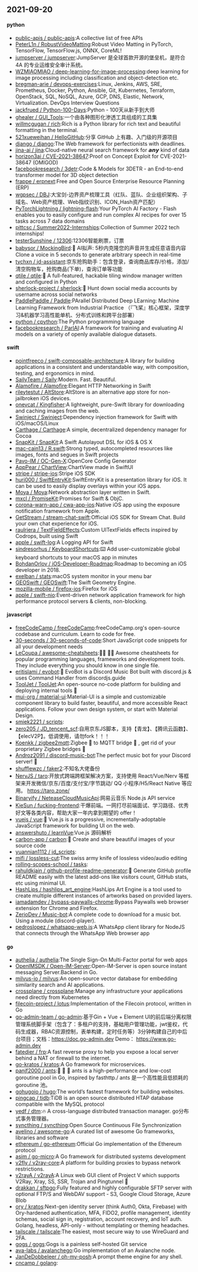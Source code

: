 ## 2021-09-20

#### python
* [public-apis / public-apis](https://github.com/public-apis/public-apis):A collective list of free APIs
* [PeterL1n / RobustVideoMatting](https://github.com/PeterL1n/RobustVideoMatting):Robust Video Matting in PyTorch, TensorFlow, TensorFlow.js, ONNX, CoreML!
* [jumpserver / jumpserver](https://github.com/jumpserver/jumpserver):JumpServer 是全球首款开源的堡垒机，是符合 4A 的专业运维安全审计系统。
* [WZMIAOMIAO / deep-learning-for-image-processing](https://github.com/WZMIAOMIAO/deep-learning-for-image-processing):deep learning for image processing including classification and object-detection etc.
* [bregman-arie / devops-exercises](https://github.com/bregman-arie/devops-exercises):Linux, Jenkins, AWS, SRE, Prometheus, Docker, Python, Ansible, Git, Kubernetes, Terraform, OpenStack, SQL, NoSQL, Azure, GCP, DNS, Elastic, Network, Virtualization. DevOps Interview Questions
* [jackfrued / Python-100-Days](https://github.com/jackfrued/Python-100-Days):Python - 100天从新手到大师
* [ghealer / GUI_Tools](https://github.com/ghealer/GUI_Tools):一个由各种图形化渗透工具组成的工具集
* [willmcgugan / rich](https://github.com/willmcgugan/rich):Rich is a Python library for rich text and beautiful formatting in the terminal.
* [521xueweihan / HelloGitHub](https://github.com/521xueweihan/HelloGitHub):分享 GitHub 上有趣、入门级的开源项目
* [django / django](https://github.com/django/django):The Web framework for perfectionists with deadlines.
* [jina-ai / jina](https://github.com/jina-ai/jina):Cloud-native neural search framework for 𝙖𝙣𝙮 kind of data
* [horizon3ai / CVE-2021-38647](https://github.com/horizon3ai/CVE-2021-38647):Proof on Concept Exploit for CVE-2021-38647 (OMIGOD)
* [facebookresearch / 3detr](https://github.com/facebookresearch/3detr):Code & Models for 3DETR - an End-to-end transformer model for 3D object detection
* [frappe / erpnext](https://github.com/frappe/erpnext):Free and Open Source Enterprise Resource Planning (ERP)
* [wgpsec / DBJ](https://github.com/wgpsec/DBJ):大宝剑-边界资产梳理工具（红队、蓝队、企业组织架构、子域名、Web资产梳理、Web指纹识别、ICON_Hash资产匹配）
* [PyTorchLightning / lightning-flash](https://github.com/PyTorchLightning/lightning-flash):Your PyTorch AI Factory - Flash enables you to easily configure and run complex AI recipes for over 15 tasks across 7 data domains
* [pittcsc / Summer2022-Internships](https://github.com/pittcsc/Summer2022-Internships):Collection of Summer 2022 tech internships!
* [testerSunshine / 12306](https://github.com/testerSunshine/12306):12306智能刷票，订票
* [babysor / MockingBird](https://github.com/babysor/MockingBird):🚀
AI拟声: 5秒内克隆您的声音并生成任意语音内容 Clone a voice in 5 seconds to generate arbitrary speech in real-time
* [tychxn / jd-assistant](https://github.com/tychxn/jd-assistant):京东抢购助手：包含登录，查询商品库存/价格，添加/清空购物车，抢购商品(下单)，查询订单等功能
* [qtile / qtile](https://github.com/qtile/qtile):🍪
A full-featured, hackable tiling window manager written and configured in Python
* [sherlock-project / sherlock](https://github.com/sherlock-project/sherlock):🔎
Hunt down social media accounts by username across social networks
* [PaddlePaddle / Paddle](https://github.com/PaddlePaddle/Paddle):PArallel Distributed Deep LEarning: Machine Learning Framework from Industrial Practice （『飞桨』核心框架，深度学习&机器学习高性能单机、分布式训练和跨平台部署）
* [python / cpython](https://github.com/python/cpython):The Python programming language
* [facebookresearch / ParlAI](https://github.com/facebookresearch/ParlAI):A framework for training and evaluating AI models on a variety of openly available dialogue datasets.

#### swift
* [pointfreeco / swift-composable-architecture](https://github.com/pointfreeco/swift-composable-architecture):A library for building applications in a consistent and understandable way, with composition, testing, and ergonomics in mind.
* [SailyTeam / Saily](https://github.com/SailyTeam/Saily):Modern. Fast. Beautiful.
* [Alamofire / Alamofire](https://github.com/Alamofire/Alamofire):Elegant HTTP Networking in Swift
* [rileytestut / AltStore](https://github.com/rileytestut/AltStore):AltStore is an alternative app store for non-jailbroken iOS devices.
* [onevcat / Kingfisher](https://github.com/onevcat/Kingfisher):A lightweight, pure-Swift library for downloading and caching images from the web.
* [Swinject / Swinject](https://github.com/Swinject/Swinject):Dependency injection framework for Swift with iOS/macOS/Linux
* [Carthage / Carthage](https://github.com/Carthage/Carthage):A simple, decentralized dependency manager for Cocoa
* [SnapKit / SnapKit](https://github.com/SnapKit/SnapKit):A Swift Autolayout DSL for iOS & OS X
* [mac-cain13 / R.swift](https://github.com/mac-cain13/R.swift):Strong typed, autocompleted resources like images, fonts and segues in Swift projects
* [Pavo-IM / OC-Gen-X](https://github.com/Pavo-IM/OC-Gen-X):OpenCore Config Generator
* [AppPear / ChartView](https://github.com/AppPear/ChartView):ChartView made in SwiftUI
* [stripe / stripe-ios](https://github.com/stripe/stripe-ios):Stripe iOS SDK
* [huri000 / SwiftEntryKit](https://github.com/huri000/SwiftEntryKit):SwiftEntryKit is a presentation library for iOS. It can be used to easily display overlays within your iOS apps.
* [Moya / Moya](https://github.com/Moya/Moya):Network abstraction layer written in Swift.
* [mxcl / PromiseKit](https://github.com/mxcl/PromiseKit):Promises for Swift & ObjC.
* [corona-warn-app / cwa-app-ios](https://github.com/corona-warn-app/cwa-app-ios):Native iOS app using the exposure notification framework from Apple.
* [GetStream / stream-chat-swift](https://github.com/GetStream/stream-chat-swift):Official iOS SDK for Stream Chat. Build your own chat experience for iOS.
* [raulriera / TextFieldEffects](https://github.com/raulriera/TextFieldEffects):Custom UITextFields effects inspired by Codrops, built using Swift
* [apple / swift-log](https://github.com/apple/swift-log):A Logging API for Swift
* [sindresorhus / KeyboardShortcuts](https://github.com/sindresorhus/KeyboardShortcuts):⌨️
Add user-customizable global keyboard shortcuts to your macOS app in minutes
* [BohdanOrlov / iOS-Developer-Roadmap](https://github.com/BohdanOrlov/iOS-Developer-Roadmap):Roadmap to becoming an iOS developer in 2018.
* [exelban / stats](https://github.com/exelban/stats):macOS system monitor in your menu bar
* [GEOSwift / GEOSwift](https://github.com/GEOSwift/GEOSwift):The Swift Geometry Engine.
* [mozilla-mobile / firefox-ios](https://github.com/mozilla-mobile/firefox-ios):Firefox for iOS
* [apple / swift-nio](https://github.com/apple/swift-nio):Event-driven network application framework for high performance protocol servers & clients, non-blocking.

#### javascript
* [freeCodeCamp / freeCodeCamp](https://github.com/freeCodeCamp/freeCodeCamp):freeCodeCamp.org's open-source codebase and curriculum. Learn to code for free.
* [30-seconds / 30-seconds-of-code](https://github.com/30-seconds/30-seconds-of-code):Short JavaScript code snippets for all your development needs
* [LeCoupa / awesome-cheatsheets](https://github.com/LeCoupa/awesome-cheatsheets):👩‍💻
👨‍💻
Awesome cheatsheets for popular programming languages, frameworks and development tools. They include everything you should know in one single file.
* [eritislami / evobot](https://github.com/eritislami/evobot):🤖
EvoBot is a Discord Music Bot built with discord.js & uses Command Handler from discordjs.guide
* [ToolJet / ToolJet](https://github.com/ToolJet/ToolJet):An open-source no-code platform for building and deploying internal tools
🚀
* [mui-org / material-ui](https://github.com/mui-org/material-ui):Material-UI is a simple and customizable component library to build faster, beautiful, and more accessible React applications. Follow your own design system, or start with Material Design.
* [smiek2221 / scripts](https://github.com/smiek2221/scripts):
* [zero205 / JD_tencent_scf](https://github.com/zero205/JD_tencent_scf):自用京东JS脚本，支持【青龙】、【腾讯云函数】、【elecV2P】。低调使用，请勿fork！！！
* [Koenkk / zigbee2mqtt](https://github.com/Koenkk/zigbee2mqtt):Zigbee
🐝
to MQTT bridge
🌉
, get rid of your proprietary Zigbee bridges
🔨
* [Androz2091 / discord-music-bot](https://github.com/Androz2091/discord-music-bot):The perfect music bot for your Discord server!
🤘
* [shufflewzc / faker2](https://github.com/shufflewzc/faker2):不知名大佬备份
* [NervJS / taro](https://github.com/NervJS/taro):开放式跨端跨框架解决方案，支持使用 React/Vue/Nerv 等框架来开发微信/京东/百度/支付宝/字节跳动/ QQ 小程序/H5/React Native 等应用。 https://taro.zone/
* [Binaryify / NeteaseCloudMusicApi](https://github.com/Binaryify/NeteaseCloudMusicApi):网易云音乐 Node.js API service
* [KieSun / fucking-frontend](https://github.com/KieSun/fucking-frontend):干爆前端。一网打尽前端面试、学习路径、优秀好文等各类内容，帮助大家一年内拿到期望的 offer！
* [vuejs / vue](https://github.com/vuejs/vue):🖖
Vue.js is a progressive, incrementally-adoptable JavaScript framework for building UI on the web.
* [answershuto / learnVue](https://github.com/answershuto/learnVue):Vue.js 源码解析
* [carbon-app / carbon](https://github.com/carbon-app/carbon):🖤
Create and share beautiful images of your source code
* [yuannian1112 / jd_scripts](https://github.com/yuannian1112/jd_scripts):
* [mifi / lossless-cut](https://github.com/mifi/lossless-cut):The swiss army knife of lossless video/audio editing
* [rolling-scopes-school / tasks](https://github.com/rolling-scopes-school/tasks):
* [rahuldkjain / github-profile-readme-generator](https://github.com/rahuldkjain/github-profile-readme-generator):🚀
Generate GitHub profile README easily with the latest add-ons like visitors count, GitHub stats, etc using minimal UI.
* [HashLips / hashlips_art_engine](https://github.com/HashLips/hashlips_art_engine):HashLips Art Engine is a tool used to create multiple different instances of artworks based on provided layers.
* [iamadamdev / bypass-paywalls-chrome](https://github.com/iamadamdev/bypass-paywalls-chrome):Bypass Paywalls web browser extension for Chrome and Firefox.
* [ZerioDev / Music-bot](https://github.com/ZerioDev/Music-bot):A complete code to download for a music bot. Using a module (discord-player).
* [pedroslopez / whatsapp-web.js](https://github.com/pedroslopez/whatsapp-web.js):A WhatsApp client library for NodeJS that connects through the WhatsApp Web browser app

#### go
* [authelia / authelia](https://github.com/authelia/authelia):The Single Sign-On Multi-Factor portal for web apps
* [OpenIMSDK / Open-IM-Server](https://github.com/OpenIMSDK/Open-IM-Server):Open-IM-Server is open source instant messaging Server.Backend in Go.
* [milvus-io / milvus](https://github.com/milvus-io/milvus):An open-source vector database for embedding similarity search and AI applications.
* [crossplane / crossplane](https://github.com/crossplane/crossplane):Manage any infrastructure your applications need directly from Kubernetes
* [filecoin-project / lotus](https://github.com/filecoin-project/lotus):Implementation of the Filecoin protocol, written in Go
* [go-admin-team / go-admin](https://github.com/go-admin-team/go-admin):基于Gin + Vue + Element UI的前后端分离权限管理系统脚手架（包含了：多租户的支持，基础用户管理功能，jwt鉴权，代码生成器，RBAC资源控制，表单构建，定时任务等）3分钟构建自己的中后台项目；文档：https://doc.go-admin.dev Demo： https://www.go-admin.dev
* [fatedier / frp](https://github.com/fatedier/frp):A fast reverse proxy to help you expose a local server behind a NAT or firewall to the internet.
* [go-kratos / kratos](https://github.com/go-kratos/kratos):A Go framework for microservices.
* [panjf2000 / ants](https://github.com/panjf2000/ants):🐜
🐜
🐜
ants is a high-performance and low-cost goroutine pool in Go, inspired by fasthttp./ ants 是一个高性能且低损耗的 goroutine 池。
* [gohugoio / hugo](https://github.com/gohugoio/hugo):The world’s fastest framework for building websites.
* [pingcap / tidb](https://github.com/pingcap/tidb):TiDB is an open source distributed HTAP database compatible with the MySQL protocol
* [yedf / dtm](https://github.com/yedf/dtm):🔥
A cross-language distributed transaction manager. go分布式事务管理器。
* [syncthing / syncthing](https://github.com/syncthing/syncthing):Open Source Continuous File Synchronization
* [avelino / awesome-go](https://github.com/avelino/awesome-go):A curated list of awesome Go frameworks, libraries and software
* [ethereum / go-ethereum](https://github.com/ethereum/go-ethereum):Official Go implementation of the Ethereum protocol
* [asim / go-micro](https://github.com/asim/go-micro):A Go framework for distributed systems development
* [v2fly / v2ray-core](https://github.com/v2fly/v2ray-core):A platform for building proxies to bypass network restrictions.
* [v2rayA / v2rayA](https://github.com/v2rayA/v2rayA):A Linux web GUI client of Project V which supports V2Ray, Xray, SS, SSR, Trojan and Pingtunnel
🚀
* [drakkan / sftpgo](https://github.com/drakkan/sftpgo):Fully featured and highly configurable SFTP server with optional FTP/S and WebDAV support - S3, Google Cloud Storage, Azure Blob
* [ory / kratos](https://github.com/ory/kratos):Next-gen identity server (think Auth0, Okta, Firebase) with Ory-hardened authentication, MFA, FIDO2, profile management, identity schemas, social sign in, registration, account recovery, and IoT auth. Golang, headless, API-only - without templating or theming headaches.
* [tailscale / tailscale](https://github.com/tailscale/tailscale):The easiest, most secure way to use WireGuard and 2FA.
* [gogs / gogs](https://github.com/gogs/gogs):Gogs is a painless self-hosted Git service
* [ava-labs / avalanchego](https://github.com/ava-labs/avalanchego):Go implementation of an Avalanche node.
* [JanDeDobbeleer / oh-my-posh](https://github.com/JanDeDobbeleer/oh-my-posh):A prompt theme engine for any shell.
* [cncamp / golang](https://github.com/cncamp/golang):
